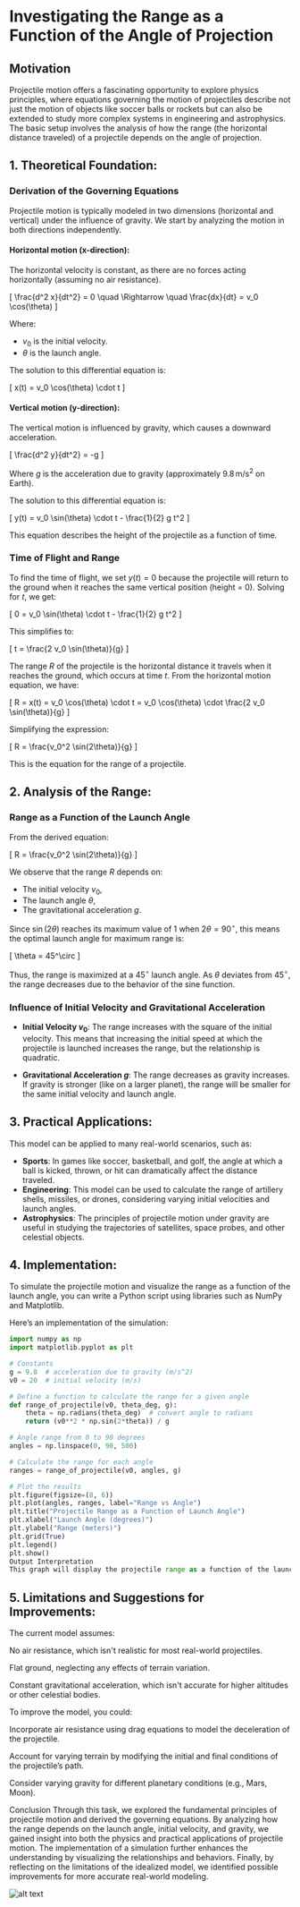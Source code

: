 # Investigating the Range as a Function of the Angle of Projection

## Motivation

Projectile motion offers a fascinating opportunity to explore physics principles, where equations governing the motion of projectiles describe not just the motion of objects like soccer balls or rockets but can also be extended to study more complex systems in engineering and astrophysics. The basic setup involves the analysis of how the range (the horizontal distance traveled) of a projectile depends on the angle of projection.

## 1. Theoretical Foundation:

### Derivation of the Governing Equations

Projectile motion is typically modeled in two dimensions (horizontal and vertical) under the influence of gravity. We start by analyzing the motion in both directions independently.

#### Horizontal motion (x-direction):

The horizontal velocity is constant, as there are no forces acting horizontally (assuming no air resistance).

\[
\frac{d^2 x}{dt^2} = 0 \quad \Rightarrow \quad \frac{dx}{dt} = v_0 \cos(\theta)
\]

Where:
- $v_0$ is the initial velocity.
- $\theta$ is the launch angle.

The solution to this differential equation is:

\[
x(t) = v_0 \cos(\theta) \cdot t
\]

#### Vertical motion (y-direction):

The vertical motion is influenced by gravity, which causes a downward acceleration.

\[
\frac{d^2 y}{dt^2} = -g
\]

Where $g$ is the acceleration due to gravity (approximately $9.8 \, \text{m/s}^2$ on Earth).

The solution to this differential equation is:

\[
y(t) = v_0 \sin(\theta) \cdot t - \frac{1}{2} g t^2
\]

This equation describes the height of the projectile as a function of time.

### Time of Flight and Range

To find the time of flight, we set $y(t) = 0$ because the projectile will return to the ground when it reaches the same vertical position (height = 0). Solving for $t$, we get:

\[
0 = v_0 \sin(\theta) \cdot t - \frac{1}{2} g t^2
\]

This simplifies to:

\[
t = \frac{2 v_0 \sin(\theta)}{g}
\]

The range $R$ of the projectile is the horizontal distance it travels when it reaches the ground, which occurs at time $t$. From the horizontal motion equation, we have:

\[
R = x(t) = v_0 \cos(\theta) \cdot t = v_0 \cos(\theta) \cdot \frac{2 v_0 \sin(\theta)}{g}
\]

Simplifying the expression:

\[
R = \frac{v_0^2 \sin(2\theta)}{g}
\]

This is the equation for the range of a projectile.

## 2. Analysis of the Range:

### Range as a Function of the Launch Angle

From the derived equation:

\[
R = \frac{v_0^2 \sin(2\theta)}{g}
\]

We observe that the range $R$ depends on:
- The initial velocity $v_0$,
- The launch angle $\theta$,
- The gravitational acceleration $g$.

Since $\sin(2\theta)$ reaches its maximum value of 1 when $2\theta = 90^\circ$, this means the optimal launch angle for maximum range is:

\[
\theta = 45^\circ
\]

Thus, the range is maximized at a $45^\circ$ launch angle. As $\theta$ deviates from $45^\circ$, the range decreases due to the behavior of the sine function.

### Influence of Initial Velocity and Gravitational Acceleration

- **Initial Velocity $v_0$**: The range increases with the square of the initial velocity. This means that increasing the initial speed at which the projectile is launched increases the range, but the relationship is quadratic.
  
- **Gravitational Acceleration $g$**: The range decreases as gravity increases. If gravity is stronger (like on a larger planet), the range will be smaller for the same initial velocity and launch angle.

## 3. Practical Applications:

This model can be applied to many real-world scenarios, such as:
- **Sports**: In games like soccer, basketball, and golf, the angle at which a ball is kicked, thrown, or hit can dramatically affect the distance traveled.
- **Engineering**: This model can be used to calculate the range of artillery shells, missiles, or drones, considering varying initial velocities and launch angles.
- **Astrophysics**: The principles of projectile motion under gravity are useful in studying the trajectories of satellites, space probes, and other celestial objects.

## 4. Implementation:

To simulate the projectile motion and visualize the range as a function of the launch angle, you can write a Python script using libraries such as NumPy and Matplotlib.

Here’s an implementation of the simulation:

```python
import numpy as np
import matplotlib.pyplot as plt

# Constants
g = 9.8  # acceleration due to gravity (m/s^2)
v0 = 20  # initial velocity (m/s)

# Define a function to calculate the range for a given angle
def range_of_projectile(v0, theta_deg, g):
    theta = np.radians(theta_deg)  # convert angle to radians
    return (v0**2 * np.sin(2*theta)) / g

# Angle range from 0 to 90 degrees
angles = np.linspace(0, 90, 500)

# Calculate the range for each angle
ranges = range_of_projectile(v0, angles, g)

# Plot the results
plt.figure(figsize=(8, 6))
plt.plot(angles, ranges, label="Range vs Angle")
plt.title("Projectile Range as a Function of Launch Angle")
plt.xlabel("Launch Angle (degrees)")
plt.ylabel("Range (meters)")
plt.grid(True)
plt.legend()
plt.show()
Output Interpretation
This graph will display the projectile range as a function of the launch angle, showing that the range is maximized at a $45^\circ$ angle and decreases as the angle deviates from this optimal value.
```

## 5. Limitations and Suggestions for Improvements:
The current model assumes:

No air resistance, which isn't realistic for most real-world projectiles.

Flat ground, neglecting any effects of terrain variation.

Constant gravitational acceleration, which isn't accurate for higher altitudes or other celestial bodies.

To improve the model, you could:

Incorporate air resistance using drag equations to model the deceleration of the projectile.

Account for varying terrain by modifying the initial and final conditions of the projectile’s path.

Consider varying gravity for different planetary conditions (e.g., Mars, Moon).

Conclusion
Through this task, we explored the fundamental principles of projectile motion and derived the governing equations. By analyzing how the range depends on the launch angle, initial velocity, and gravity, we gained insight into both the physics and practical applications of projectile motion. The implementation of a simulation further enhances the understanding by visualizing the relationships and behaviors. Finally, by reflecting on the limitations of the idealized model, we identified possible improvements for more accurate real-world modeling.

![alt text](image.png)